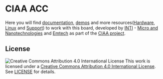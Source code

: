 # CIAA ACC

Here you will find [documentation](doc), [demos](demos) and more resources([Hardware](hw), [Linux](linux) and [Support](support)) to work with this board, developed by [INTI](http://www.inti.gob.ar/) - [Micro and Nanotechnologies](https://www.inti.gob.ar/areas/desarrollo-tecnologico-e-innovacion/areas-de-conocimiento/micro-y-nanotecnologias) and [Emtech](https://www.emtech.com.ar/) as part of the [CIAA project](http://www.proyecto-ciaa.com.ar/).

## License

![Creative Commons Attribution 4.0 International License](https://i.creativecommons.org/l/by/4.0/88x31.png)
This work is licensed under a [Creative Commons Attribution 4.0 International License](http://creativecommons.org/licenses/by/4.0).
See [LICENSE](LICENSE) for details.
